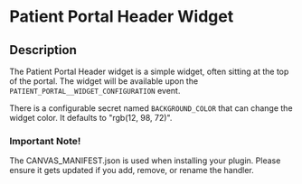 Patient Portal Header Widget
============================

## Description

The Patient Portal Header widget is a simple widget, often sitting at the top of the portal.
The widget will be available upon the `PATIENT_PORTAL__WIDGET_CONFIGURATION` event.

There is a configurable secret named `BACKGROUND_COLOR` that can change the widget color.
It defaults to "rgb(12, 98, 72)".

### Important Note!

The CANVAS_MANIFEST.json is used when installing your plugin. Please ensure it
gets updated if you add, remove, or rename the handler.